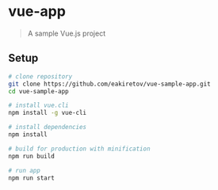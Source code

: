 # vue-app

> A sample Vue.js project

## Setup

``` bash
# clone repository
git clone https://github.com/eakiretov/vue-sample-app.git
cd vue-sample-app

# install vue.cli
npm install -g vue-cli

# install dependencies
npm install

# build for production with minification
npm run build

# run app
npm run start
```

